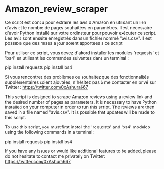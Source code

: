 # Amazon_review_scraper

Ce script est conçu pour extraire les avis d'Amazon en utilisant un lien d'avis et le nombre de pages souhaitées en paramètres. Il est nécessaire d'avoir Python installé sur votre ordinateur pour pouvoir exécuter ce script. Les avis sont ensuite enregistrés dans un fichier nommé "avis.csv". Il est possible que des mises à jour soient apportées à ce script.

Pour utiliser ce script, vous devez d'abord installer les modules 'requests' et 'bs4' en utilisant les commandes suivantes dans un terminal :

pip install requests
pip install bs4

Si vous rencontrez des problèmes ou souhaitez que des fonctionnalités supplémentaires soient ajoutées, n'hésitez pas à me contacter en privé sur Twitter : https://twitter.com/0xAshura667




This script is designed to scrape Amazon reviews using a review link and the desired number of pages as parameters. It is necessary to have Python installed on your computer in order to run this script. The reviews are then saved in a file named "avis.csv". It is possible that updates will be made to this script. 

To use this script, you must first install the 'requests' and 'bs4' modules using the following commands in a terminal:

pip install requests
pip install bs4

If you have any issues or would like additional features to be added, please do not hesitate to contact me privately on Twitter: https://twitter.com/0xAshura667
